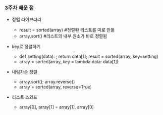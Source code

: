 ### 3주차 배운 점

- 정렬 라이브러리
    - result = sorted(array) #정렬된 리스트를 따로 만듦
    - array.sort() #리스트의 내부 원소가 바로 정렬됨

- key로 정렬하기
    - def setting(data): ; return data[1]; result = sorted(array, key=setting)
    - array = sorted(array, key = lambda data: data[1])

- 내림차순 정렬
    - array.sort(); array.reverse()
    - array = sorted(array, reverse=True)

- 리스트 스와프
    - array[0], array[1] = array[1], array[0]